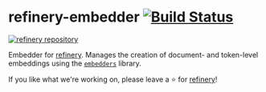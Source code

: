# refinery-embedder [![Build Status](https://drone.dev.onetask.ai/api/badges/code-kern-ai/refinery-embedder/status.svg?ref=refs/heads/dev)](https://drone.dev.onetask.ai/code-kern-ai/refinery-embedder)
[![refinery repository](https://uploads-ssl.webflow.com/61e47fafb12bd56b40022a49/62c2f30f935f4d37dc864eeb_Kern%20refinery.png)](https://github.com/code-kern-ai/refinery)

Embedder for [refinery](https://github.com/code-kern-ai/refinery). Manages the creation of document- and token-level embeddings using the [`embedders`](https://github.com/code-kern-ai/embedders) library.


If you like what we're working on, please leave a ⭐ for [refinery](https://github.com/code-kern-ai/refinery)!
